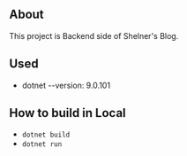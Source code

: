 ## About
This project is Backend side of Shelner's Blog.

## Used
- dotnet --version: 9.0.101

## How to build in Local
- `dotnet build`
- `dotnet run`